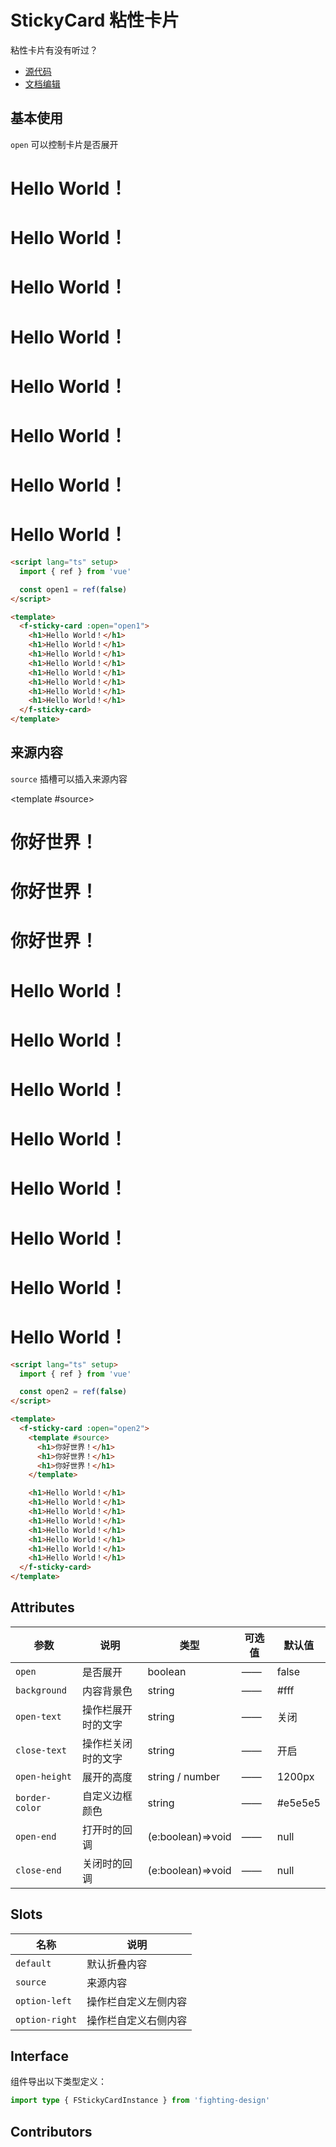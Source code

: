 # StickyCard 粘性卡片

粘性卡片有没有听过？

- [源代码](https://github.com/FightingDesign/fighting-design/tree/master/packages/fighting-design/sticky-card)
- [文档编辑](https://github.com/FightingDesign/fighting-design/blob/master/docs/docs/components/sticky-card.md)

## 基本使用

`open` 可以控制卡片是否展开

<f-sticky-card :open="open1">
  <h1>Hello World！</h1>
  <h1>Hello World！</h1>
  <h1>Hello World！</h1>
  <h1>Hello World！</h1>
  <h1>Hello World！</h1>
  <h1>Hello World！</h1>
  <h1>Hello World！</h1>
  <h1>Hello World！</h1>
</f-sticky-card>

<f-sticky-card :open="false" close-text="展开代码" open-text="折叠代码">

```html
<script lang="ts" setup>
  import { ref } from 'vue'

  const open1 = ref(false)
</script>

<template>
  <f-sticky-card :open="open1">
    <h1>Hello World！</h1>
    <h1>Hello World！</h1>
    <h1>Hello World！</h1>
    <h1>Hello World！</h1>
    <h1>Hello World！</h1>
    <h1>Hello World！</h1>
    <h1>Hello World！</h1>
    <h1>Hello World！</h1>
  </f-sticky-card>
</template>
```

</f-sticky-card>

## 来源内容

`source` 插槽可以插入来源内容

<f-sticky-card :open="open2">

<template #source>

<h1>你好世界！</h1>
<h1>你好世界！</h1>
<h1>你好世界！</h1>
</template>

  <h1>Hello World！</h1>
  <h1>Hello World！</h1>
  <h1>Hello World！</h1>
  <h1>Hello World！</h1>
  <h1>Hello World！</h1>
  <h1>Hello World！</h1>
  <h1>Hello World！</h1>
  <h1>Hello World！</h1>
</f-sticky-card>

<f-sticky-card :open="false" close-text="展开代码" open-text="折叠代码">

```html
<script lang="ts" setup>
  import { ref } from 'vue'

  const open2 = ref(false)
</script>

<template>
  <f-sticky-card :open="open2">
    <template #source>
      <h1>你好世界！</h1>
      <h1>你好世界！</h1>
      <h1>你好世界！</h1>
    </template>

    <h1>Hello World！</h1>
    <h1>Hello World！</h1>
    <h1>Hello World！</h1>
    <h1>Hello World！</h1>
    <h1>Hello World！</h1>
    <h1>Hello World！</h1>
    <h1>Hello World！</h1>
    <h1>Hello World！</h1>
  </f-sticky-card>
</template>
```

</f-sticky-card>

## Attributes

| 参数           | 说明               | 类型              | 可选值 | 默认值  |
| -------------- | ------------------ | ----------------- | ------ | ------- |
| `open`         | 是否展开           | boolean           | ——     | false   |
| `background`   | 内容背景色         | string            | ——     | #fff    |
| `open-text`    | 操作栏展开时的文字 | string            | ——     | 关闭    |
| `close-text`   | 操作栏关闭时的文字 | string            | ——     | 开启    |
| `open-height`  | 展开的高度         | string / number   | ——     | 1200px  |
| `border-color` | 自定义边框颜色     | string            | ——     | #e5e5e5 |
| `open-end`     | 打开时的回调       | (e:boolean)=>void | ——     | null    |
| `close-end`    | 关闭时的回调       | (e:boolean)=>void | ——     | null    |

## Slots

| 名称           | 说明                 |
| -------------- | -------------------- |
| `default`      | 默认折叠内容         |
| `source`       | 来源内容             |
| `option-left`  | 操作栏自定义左侧内容 |
| `option-right` | 操作栏自定义右侧内容 |

## Interface

组件导出以下类型定义：

```ts
import type { FStickyCardInstance } from 'fighting-design'
```

## Contributors

<a href="https://github.com/Tyh2001" target="_blank">
  <f-avatar round src="https://avatars.githubusercontent.com/u/73180970?v=4" />
</a>

<script setup>
  import { ref } from 'vue'

  const open1 = ref(false)
  const open2 = ref(false)
</script>

